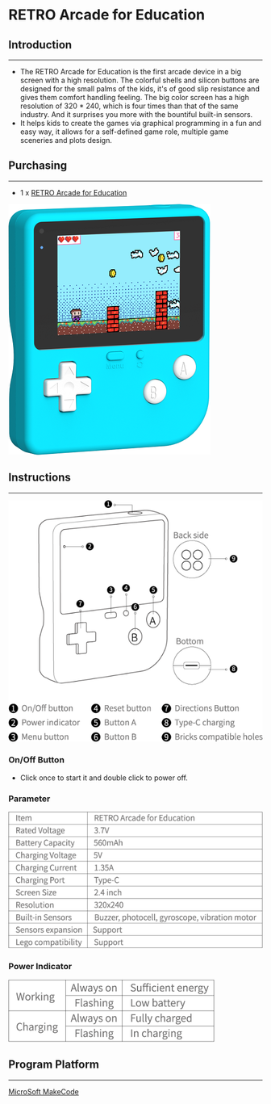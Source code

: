 # RETRO Arcade for Education

## Introduction
---
- The RETRO Arcade for Education is the first arcade device in a big screen with a high resolution. The colorful shells and silicon buttons are designed for the small palms of the kids, it's of good slip resistance and gives them comfort handling feeling. The big color screen has a high resolution of 320 * 240, which is four times than that of the same industry. And it surprises you more with the bountiful built-in sensors. 
-  It helps kids to create the games via graphical programming in a fun and easy way, it allows for a self-defined game role, multiple game sceneries and plots design.

## Purchasing 
---

- 1 x [RETRO Arcade for Education](https://www.elecfreaks.com/retro-arcade-for-education.html)




![](./images/retro-case-01-01.png)




## Instructions
---
![](./images/retro-01.png)



### On/Off Button

- Click once to start it and double click to power off. 

### Parameter

![](./images/retro-03.png)

### Power Indicator

![](./images/retro-04.png)


## Program Platform
---
[MicroSoft MakeCode](https://arcade.makecode.com/)



